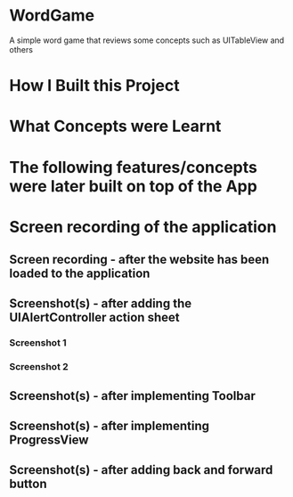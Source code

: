 # WordGame
A simple word game that reviews some concepts such as UITableView and others

# How I Built this Project


# What Concepts were Learnt


# The following features/concepts were later built on top of the App


# Screen recording of the application

## Screen recording - after the website has been loaded to the application


## Screenshot(s) - after adding the UIAlertController action sheet

### Screenshot 1



### Screenshot 2


## Screenshot(s) - after implementing Toolbar


## Screenshot(s) - after implementing ProgressView


## Screenshot(s) - after adding back and forward button


